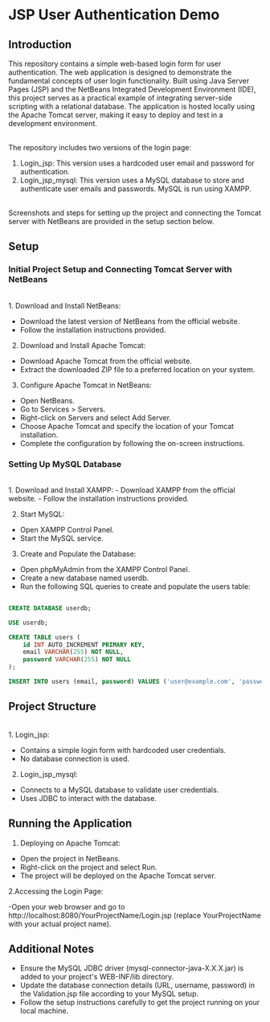 # JSP User Authentication Demo

## Introduction

This repository contains a simple web-based login form for user authentication. The web application is designed to demonstrate the fundamental concepts of user login functionality. Built using Java Server Pages (JSP) and the NetBeans Integrated Development Environment (IDE), this project serves as a practical example of integrating server-side scripting with a relational database. The application is hosted locally using the Apache Tomcat server, making it easy to deploy and test in a development environment.   
<br>
 
The repository includes two versions of the login page:

1. Login_jsp: This version uses a hardcoded user email and password for authentication.
2. Login_jsp_mysql: This version uses a MySQL database to store and authenticate user emails and passwords. MySQL is run using XAMPP.

<br>
Screenshots and steps for setting up the project and connecting the Tomcat server with NetBeans are provided in the setup section below.


## Setup

### Initial Project Setup and Connecting Tomcat Server with NetBeans
<br>
1. Download and Install NetBeans:

- Download the latest version of NetBeans from the official website.
- Follow the installation instructions provided.

2. Download and Install Apache Tomcat:

- Download Apache Tomcat from the official website.
- Extract the downloaded ZIP file to a preferred location on your system.

3. Configure Apache Tomcat in NetBeans:
- Open NetBeans.
- Go to Services > Servers.
- Right-click on Servers and select Add Server.
- Choose Apache Tomcat and specify the location of your Tomcat installation.
- Complete the configuration by following the on-screen instructions.

### Setting Up MySQL Database
<br>
1. Download and Install XAMPP:
- Download XAMPP from the official website.
- Follow the installation instructions provided.

2. Start MySQL:

- Open XAMPP Control Panel.
- Start the MySQL service.

3. Create and Populate the Database:

- Open phpMyAdmin from the XAMPP Control Panel.
- Create a new database named userdb.
- Run the following SQL queries to create and populate the users table:


```SQL

CREATE DATABASE userdb;

USE userdb;

CREATE TABLE users (
    id INT AUTO_INCREMENT PRIMARY KEY,
    email VARCHAR(255) NOT NULL,
    password VARCHAR(255) NOT NULL
);

INSERT INTO users (email, password) VALUES ('user@example.com', 'password123');
```

## Project Structure
<br>
1. Login_jsp:

- Contains a simple login form with hardcoded user credentials.
- No database connection is used.

2. Login_jsp_mysql:

- Connects to a MySQL database to validate user credentials.
- Uses JDBC to interact with the database.

## Running the Application

1. Deploying on Apache Tomcat:

- Open the project in NetBeans.
- Right-click on the project and select Run.
- The project will be deployed on the Apache Tomcat server.

2.Accessing the Login Page:

-Open your web browser and go to http://localhost:8080/YourProjectName/Login.jsp (replace YourProjectName with your actual project name).


## Additional Notes
- Ensure the MySQL JDBC driver (mysql-connector-java-X.X.X.jar) is added to your project's WEB-INF/lib directory.
- Update the database connection details (URL, username, password) in the Validation.jsp file according to your MySQL setup.
- Follow the setup instructions carefully to get the project running on your local machine.


